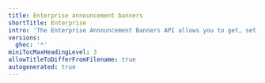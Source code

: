 ```yaml
---
title: Enterprise announcement banners
shortTitle: Enterprise
intro: 'The Enterprise Announcement Banners API allows you to get, set, and remove the announcement banner for your enterprise.'
versions:
  ghec: '*'
miniTocMaxHeadingLevel: 3
allowTitleToDifferFromFilename: true
autogenerated: true
---
```




<!-- Content after this section is automatically generated -->
